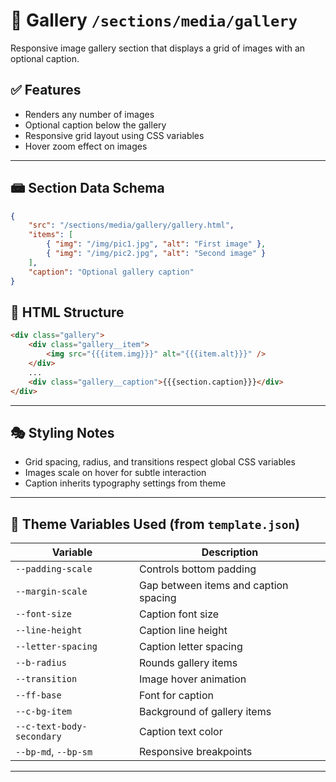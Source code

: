 # 📂 Gallery `/sections/media/gallery`

Responsive image gallery section that displays a grid of images with an optional caption.

## ✅ Features

-   Renders any number of images
-   Optional caption below the gallery
-   Responsive grid layout using CSS variables
-   Hover zoom effect on images

---

## 📾 Section Data Schema

```json
{
	"src": "/sections/media/gallery/gallery.html",
	"items": [
		{ "img": "/img/pic1.jpg", "alt": "First image" },
		{ "img": "/img/pic2.jpg", "alt": "Second image" }
	],
	"caption": "Optional gallery caption"
}
```

## 📝 HTML Structure

```html
<div class="gallery">
	<div class="gallery__item">
		<img src="{{{item.img}}}" alt="{{{item.alt}}}" />
	</div>
	...
	<div class="gallery__caption">{{{section.caption}}}</div>
</div>
```

---

## 🎭 Styling Notes

-   Grid spacing, radius, and transitions respect global CSS variables
-   Images scale on hover for subtle interaction
-   Caption inherits typography settings from theme

---

## 🤖 Theme Variables Used (from `template.json`)

| Variable                  | Description                           |
| ------------------------- | ------------------------------------- |
| `--padding-scale`         | Controls bottom padding               |
| `--margin-scale`          | Gap between items and caption spacing |
| `--font-size`             | Caption font size                     |
| `--line-height`           | Caption line height                   |
| `--letter-spacing`        | Caption letter spacing                |
| `--b-radius`              | Rounds gallery items                  |
| `--transition`            | Image hover animation                 |
| `--ff-base`               | Font for caption                      |
| `--c-bg-item`             | Background of gallery items           |
| `--c-text-body-secondary` | Caption text color                    |
| `--bp-md`, `--bp-sm`      | Responsive breakpoints                |

---
